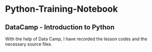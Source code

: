 # Python-Training-Notebook

## DataCamp - Introduction to Python

With the help of Data Camp, I have recorded the lesson codes and the necessary source files.
